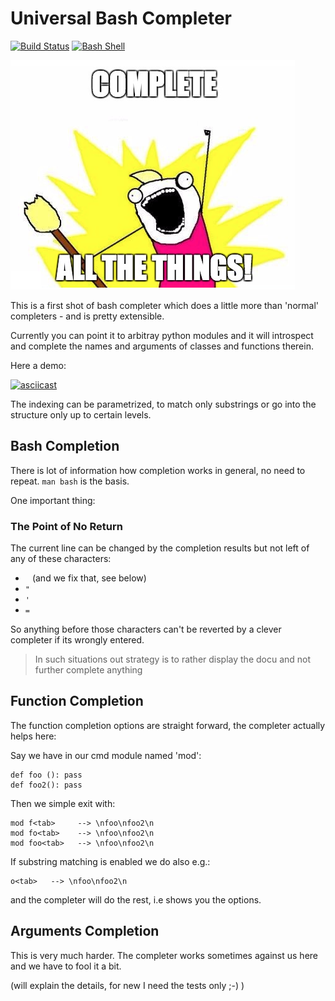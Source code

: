# Universal Bash Completer

[![Build Status](https://travis-ci.org/axiros/ubc.svg?branch=master)](https://travis-ci.org/axiros/ubc)
[![Bash Shell](https://badges.frapsoft.com/bash/v1/bash.png?v=103)](https://github.com/ellerbrock/open-source-badges/)

![](./img/catt.png)

This is a first shot of bash completer which does a little more than 'normal'
completers - and is pretty extensible.

Currently you can point it to arbitray python modules and it will introspect
and complete the names and arguments of classes and functions therein.

Here a demo:

[![asciicast](https://asciinema.org/a/g3lg9CKBNtx72Vn3LYMw8e50I.png)](https://asciinema.org/a/g3lg9CKBNtx72Vn3LYMw8e50I?autoplay=1&theme=solarized-dark)

The indexing can be parametrized, to match only substrings or go into the
structure only up to certain levels.

## Bash Completion

There is lot of information how completion works in general, no need to repeat.
`man bash` is the basis.

One important thing:

### The Point of No Return

The current line can be changed by the completion results but not left of any
of these characters:

- ` ` (and we fix that, see below)
- `"`
- `'`
- `=`

So anything before those characters can't be reverted by a clever <tab>
completer if its wrongly entered.

> In such situations out strategy is to rather display the docu and not further complete anything



## Function Completion

The function completion options are straight forward, the completer actually helps
here:

Say we have in our cmd module named 'mod':

    def foo (): pass
    def foo2(): pass


Then we simple exit with:

    mod f<tab>     --> \nfoo\nfoo2\n
    mod fo<tab>    --> \nfoo\nfoo2\n
    mod foo<tab>   --> \nfoo\nfoo2\n

If substring matching is enabled we do also e.g.:

    o<tab>   --> \nfoo\nfoo2\n

and the completer will do the rest, i.e shows you the options.

## Arguments Completion

This is very much harder. The completer works sometimes against us here and we have to
fool it a bit.

(will explain the details, for new I need the tests only ;-) )

